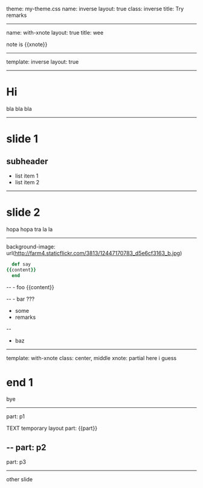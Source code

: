 theme: my-theme.css
name: inverse
layout: true
class: inverse
title: Try remarks

---
name: with-xnote
layout: true
title: wee

note is {{xnote}}

---
template: inverse
layout: true

---
# Hi

bla bla bla

---
# slide 1
## subheader

- list item 1
- list item 2

---
# slide 2

hopa hopa tra la la

---
background-image: url(http://farm4.staticflickr.com/3813/12447170783_d5e6cf3163_b.jpg)

```ruby
  def say
{{content}}
  end
```

--
    - foo
{{content}}

--
    - bar
???
- some
- remarks

--
- baz

---
template: with-xnote
class: center, middle
xnote: partial here i guess

# end 1

bye

---
part: p1

TEXT temporary layout
part: {{part}}

--
part: p2
--
part: p3

---
other slide
